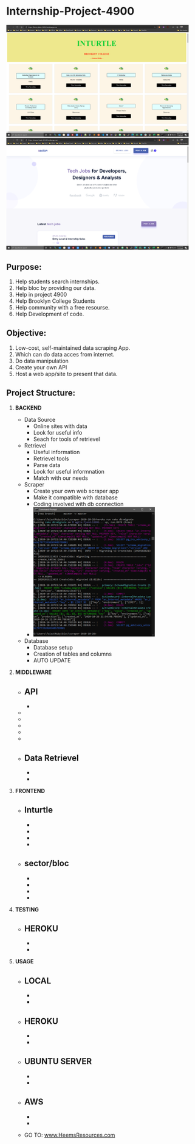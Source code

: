 # Internship-Project-4900

<img src = "screenshots/heroku-turtle-final-3.png" width=480>        <img src = "screenshots/heroku-sector-final-2.png" width=480>
## Purpose:

1. Help students search internships.
2. Help bloc by providing our data.
3. Help in project 4900
4. Help Brooklyn College Students
5. Help community with a free resourse.
6. Help Development of code.

## Objective:

1. Low-cost, self-maintained data scraping App.
2. Which can do data acces from internet.
3. Do data manipulation
4. Create your own API
4. Host a web app/site to present that data.

## Project Structure:

1. **BACKEND** 
   - Data Source
     - Online sites with data
     - Look for useful info
     - Seach for tools of retrievel
   - Retrievel
     - Useful information
     - Retrievel tools
     - Parse data
     - Look for useful informnation
     - Match with our needs
   - Scraper
     - Create your own web scraper app
     - Make it compatible with database
     - Coding involved with db connection
     - <img src = "screenshots/sc.png" width=320>
   - Database
     - Database setup
     - Creation of tables and columns
     - AUTO UPDATE
     
2. **MIDDLEWARE**
      - API
           - 
           -   
     -   
     -   
     -   
     -   
     -   
   - Data Retrievel
      - 
      - 
      - 
        
3. **FRONTEND**
   - Inturtle
      - 
      - 
      - 
      - 
      - 
   - sector/bloc
      - 
      - 
      - 
      - 
      - 

4. **TESTING**
   - HEROKU
      - 
      - 
      - 

5. **USAGE**

   - LOCAL
      - 
      - 
      - 
   - HEROKU
      - 
      - 
      - 
   - UBUNTU SERVER
      - 
      - 
      - 
   - AWS 
      - 
      - 
      - 


   - GO TO: www.HeemsResources.com
